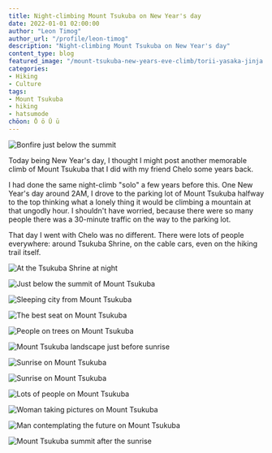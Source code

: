 ```yaml
---
title: Night-climbing Mount Tsukuba on New Year's day
date: 2022-01-01 02:00:00
author: "Leon Timog"
author_url: "/profile/leon-timog"
description: "Night-climbing Mount Tsukuba on New Year's day"
content_type: blog
featured_image: "/mount-tsukuba-new-years-eve-climb/torii-yasaka-jinja.jpg"
categories:
- Hiking
- Culture
tags:
- Mount Tsukuba
- hiking
- hatsumode
chōon: Ō ō Ū ū
---
```

![Bonfire just below the summit](mount-tsukuba-new-year-climb-02.jpg "Giant bonfire just before the trail to the summit where people could warm themselves up before freezing at the top waiting for the sunrise.")

Today being New Year's day, I thought I might post another memorable climb of Mount Tsukuba that I did with my friend Chelo some years back.

I had done the same night-climb "solo" a few years before this. One New Year's day around 2AM, I drove to the parking lot of Mount Tsukuba halfway to the top thinking what a lonely thing it would be climbing a mountain at that ungodly hour. I shouldn't have worried, because there were so many people there was a 30-minute traffic on the way to the parking lot.

That day I went with Chelo was no different. There were lots of people everywhere: around Tsukuba Shrine, on the cable cars, even on the hiking trail itself.

![At the Tsukuba Shrine at night](mount-tsukuba-new-year-climb-01.jpg "People lining up in front of Tsukuba Shrine for the [Hatsumode](../hatsumode/).")

![Just below the summit of Mount Tsukuba](mount-tsukuba-new-year-climb-03.jpg "It was still dark just when we got to the summit, which was good because it would soon fill up with people.")

![Sleeping city from Mount Tsukuba](mount-tsukuba-new-year-climb-04.jpg "At the summit, we look down the sleeping city below us while waiting for the sunrise.")

![The best seat on Mount Tsukuba](mount-tsukuba-new-year-climb-08.jpg "Soon every space was taken but we probably had the best seat, having arrived earlier than most everybody else. The downside was we had to sit our asses on freezing rock for many hours.")

![People on trees on Mount Tsukuba](mount-tsukuba-new-year-climb-05.jpg "The place was so packed there were even people in the trees. So if you want solitude to contemplate the future, better do your climb on an ordinary day.")

![Mount Tsukuba landscape just before sunrise](mount-tsukuba-new-year-climb-09.jpg "The landscape just before sunrise.")

![Sunrise on Mount Tsukuba](mount-tsukuba-new-year-climb-12.jpg "And then just like that, the sun broke through the horizon.")

![Sunrise on Mount Tsukuba](mount-tsukuba-new-year-climb-14.jpg "Time to take pictures.")

![Lots of people on Mount Tsukuba](mount-tsukuba-new-year-climb-06.jpg "We were carrying bulky SLRs and we found it amusing that people were talking pictures with their phones--which we would do too after a few years.")

![Woman taking pictures on Mount Tsukuba](mount-tsukuba-new-year-climb-10.jpg "A woman takes her first photos of the sunrise from the summit of Mount Tsukuba.")

![Man contemplating the future on Mount Tsukuba](mount-tsukuba-new-year-climb-11.jpg "And a man with only a tank top on soaking up the first sunlight of the new year.")

![Mount Tsukuba summit after the sunrise](mount-tsukuba-new-year-climb-13.jpg "The crowd began to disperse after the sunrise. Everybody has the whole year ahead them.")

